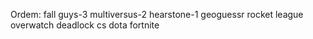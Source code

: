 Ordem:
fall guys-3
multiversus-2
hearstone-1
geoguessr
rocket league
overwatch
deadlock
cs
dota
fortnite

